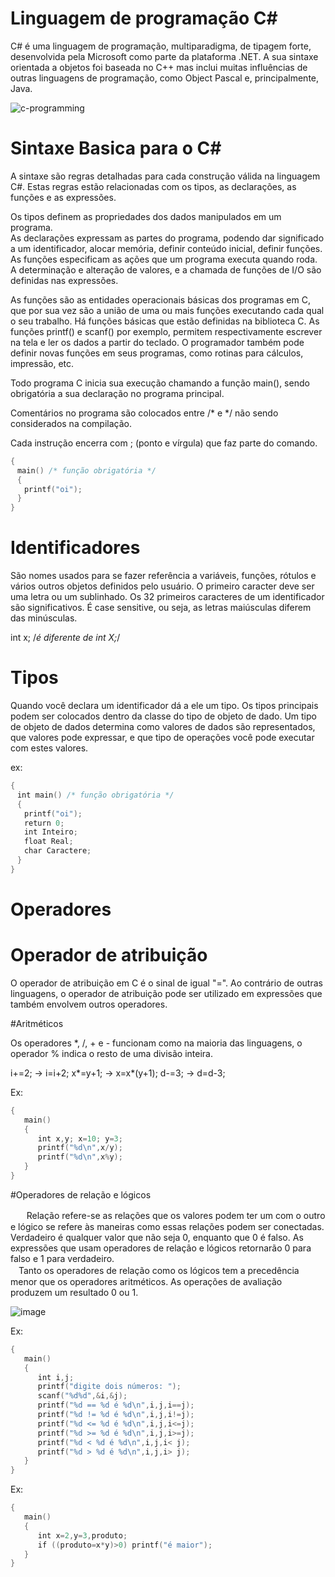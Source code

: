 # Linguagem de programação C#

C# é uma linguagem de programação, multiparadigma, de tipagem forte, desenvolvida pela Microsoft como parte da plataforma .NET. A sua sintaxe orientada a objetos foi baseada no C++ mas inclui muitas influências de outras linguagens de programação, como Object Pascal e, principalmente, Java.

![c-programming](https://user-images.githubusercontent.com/68473916/226380914-0ca6ff9d-1357-4fdf-a818-c71beb6fead0.png)


# Sintaxe Basica para o C#

A sintaxe são regras detalhadas para cada construção válida na linguagem C#.
Estas regras estão relacionadas com os tipos, as declarações, as funções e as
expressões. <br>

Os tipos definem as propriedades dos dados manipulados em um programa. <br>
As declarações expressam as partes do programa, podendo dar significado a
um identificador, alocar memória, definir conteúdo inicial, definir funções.<br>
As funções especificam as ações que um programa executa quando roda.<br>
A determinação e alteração de valores, e a chamada de funções de I/O são
definidas nas expressões.<br>

As funções são as entidades operacionais básicas dos programas em C, que
por sua vez são a união de uma ou mais funções executando cada qual o seu trabalho.
Há funções básicas que estão definidas na biblioteca C. As funções printf() e scanf()
por exemplo, permitem respectivamente escrever na tela e ler os dados a partir do
teclado. O programador também pode definir novas funções em seus programas, como
rotinas para cálculos, impressão, etc.<br>

Todo programa C inicia sua execução chamando a função main(), sendo
obrigatória a sua declaração no programa principal.<br>

Comentários no programa são colocados entre /* e */ não sendo considerados
na compilação.<br>

Cada instrução encerra com ; (ponto e vírgula) que faz parte do comando.<br>

```c++
{
ㅤmain() /* função obrigatória */
ㅤ{
ㅤㅤprintf("oi");
ㅤ}
}
```

# Identificadores

São nomes usados para se fazer referência a variáveis, funções, rótulos e
vários outros objetos definidos pelo usuário. O primeiro caracter deve ser uma letra ou
um sublinhado. Os 32 primeiros caracteres de um identificador são significativos. É
case sensitive, ou seja, as letras maiúsculas diferem das minúsculas.<br>

int x; /*é diferente de int X;*/<br>

# Tipos

Quando você declara um identificador dá a ele um tipo. Os tipos principais
podem ser colocados dentro da classe do tipo de objeto de dado. Um tipo de objeto de
dados determina como valores de dados são representados, que valores pode
expressar, e que tipo de operações você pode executar com estes valores. <br>

ex:

```c++
{
ㅤint main() /* função obrigatória */
ㅤ{
ㅤㅤprintf("oi");
ㅤㅤreturn 0;
ㅤㅤint Inteiro;
ㅤㅤfloat Real;
ㅤㅤchar Caractere;
ㅤ}
}
```

# Operadores

# Operador de atribuição

O operador de atribuição em C é o sinal de igual "=". Ao contrário de outras
linguagens, o operador de atribuição pode ser utilizado em expressões que também
envolvem outros operadores.<br>

#Aritméticos

Os operadores *, /, + e - funcionam como na maioria das linguagens, o operador
% indica o resto de uma divisão inteira.<br>

i+=2; -> i=i+2;
x*=y+1; -> x=x*(y+1);
d-=3; -> d=d-3;

Ex:
```c++
{
ㅤㅤmain()
ㅤㅤ{
ㅤㅤㅤㅤint x,y; x=10; y=3;
ㅤㅤㅤㅤprintf("%d\n",x/y);
ㅤㅤㅤㅤprintf("%d\n",x%y);
ㅤㅤ}
}
```

#Operadores de relação e lógicos

ㅤㅤRelação refere-se as relações que os valores podem ter um com o outro e
lógico se refere às maneiras como essas relações podem ser conectadas. Verdadeiro
é qualquer valor que não seja 0, enquanto que 0 é falso. As expressões que usam
operadores de relação e lógicos retornarão 0 para falso e 1 para verdadeiro.<br>
ㅤTanto os operadores de relação como os lógicos tem a precedência menor que os
operadores aritméticos. As operações de avaliação produzem um resultado 0 ou 1.

![image](https://user-images.githubusercontent.com/68473916/226375662-c89778b1-89ee-483f-a7d3-da4827beaa48.png)

Ex:
```c++
{
ㅤㅤmain()
ㅤㅤ{
ㅤㅤㅤㅤint i,j;
ㅤㅤㅤㅤprintf("digite dois números: ");
ㅤㅤㅤㅤscanf("%d%d",&i,&j);
ㅤㅤㅤㅤprintf("%d == %d é %d\n",i,j,i==j);
ㅤㅤㅤㅤprintf("%d != %d é %d\n",i,j,i!=j);
ㅤㅤㅤㅤprintf("%d <= %d é %d\n",i,j,i<=j);
ㅤㅤㅤㅤprintf("%d >= %d é %d\n",i,j,i>=j);
ㅤㅤㅤㅤprintf("%d < %d é %d\n",i,j,i< j);
ㅤㅤㅤㅤprintf("%d > %d é %d\n",i,j,i> j);
ㅤㅤ}
}
```
Ex:

```c++
{
ㅤㅤmain()
ㅤㅤ{
ㅤㅤㅤㅤint x=2,y=3,produto;
ㅤㅤㅤㅤif ((produto=x*y)>0) printf("é maior");
ㅤㅤ}
}
```
